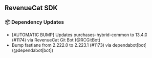 ## RevenueCat SDK
### 📦 Dependency Updates
* [AUTOMATIC BUMP] Updates purchases-hybrid-common to 13.4.0 (#1174) via RevenueCat Git Bot (@RCGitBot)
* Bump fastlane from 2.222.0 to 2.223.1 (#1173) via dependabot[bot] (@dependabot[bot])
